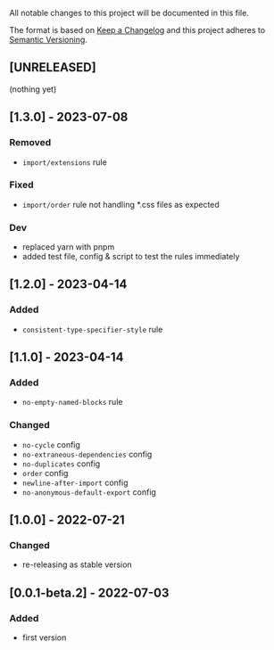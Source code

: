 All notable changes to this project will be documented in this file.

The format is based on [Keep a Changelog](http://keepachangelog.com/en/1.0.0/)
and this project adheres to [Semantic Versioning](http://semver.org/spec/v2.0.0.html).

## [UNRELEASED]
(nothing yet)

## [1.3.0] - 2023-07-08
### Removed
- `import/extensions` rule
### Fixed
- `import/order` rule not handling *.css files as expected
### Dev
- replaced yarn with pnpm
- added test file, config & script to test the rules immediately

## [1.2.0] - 2023-04-14
### Added
- `consistent-type-specifier-style` rule

## [1.1.0] - 2023-04-14
### Added
- `no-empty-named-blocks` rule
### Changed
- `no-cycle` config
- `no-extraneous-dependencies` config
- `no-duplicates` config
- `order` config
- `newline-after-import` config
- `no-anonymous-default-export` config

## [1.0.0] - 2022-07-21
### Changed
- re-releasing as stable version

## [0.0.1-beta.2] - 2022-07-03
### Added
- first version
